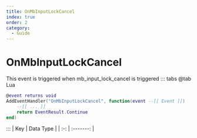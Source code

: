 ```yaml
---
title: OnMbInputLockCancel
index: true
order: 2
category:
  - Guide
---
```


# OnMbInputLockCancel
This event is triggered when mb_input_lock_cancel is triggered
::: tabs
@tab Lua
```lua
@event returns void
AddEventHandler("OnMbInputLockCancel", function(event --[[ Event ]])
    --[[ ... ]]
    return EventResult.Continue
end)
```

:::
| Key | Data Type |
| :-: | :-------: |